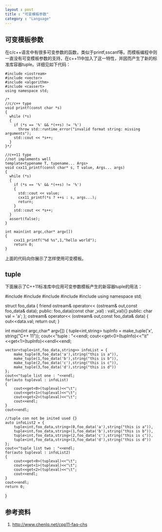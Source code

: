 ```yaml
---
layout : post
title : "可变模板参数"
category : "Language"
---
```


## 可变模板参数 ##
  在c/c++语言中有很多可变参数的函数，类似于printf,sscanf等。而模板编程中则一直没有可变模板参数的支持，在c++11中加入了这一特性，并因而产生了新的标准库容器tuple。详细见如下代码：
  
    #include <iostream>
    #include <vector>
    #include <algorithm>
    #include <cassert>
    using namespace std;

    /*
    //c/c++ type
    void printf(const char *s)
    {
      while (*s)
      {
        if (*s == '%' && *(++s) != '%')
          throw std::runtime_error("invalid format string: missing arguments");
        std::cout << *s++;
      }
    }*/
 
    //c++11 type
    //not implements well
    template<typename T, typename... Args>
    void cxx11_printf(const char* s, T value, Args... args)
    {
      while (*s)
      {
        if (*s == '%' && *(++s) != '%')
        {
          std::cout << value;
          cxx11_printf(*s ? ++s : s, args...);
          return;
        }
        std::cout << *s++;
      }
      assert(false);
    }

    int main(int argc,char* argv[])
    {	
	    cxx11_printf("%d %s",1,"hello world");
	    return 0;
    }
    
  上面的代码向你展示了怎样使用可变模板。

## tuple ##

  下面展示了C++11标准库中应用可变参数模板产生的新容器tuple的用法：
  
  #include <iostream>
  #include <algorithm>
  #include <vector>
  #include <tuple>
  #include <string>
  using namespace std;
  
  struct foo_data
  {
  	friend ostream& operator<< (ostream& out,const foo_data& data);
  public:
  	foo_data(const char _val) : val(_val){}
  public:
  	char val = 'a';
  };
  ostream& operator<< (ostream& out,const foo_data& data)
  {
  	out<<data.val;
  	return out;
  }
  
  
  int main(int argc,char* argv[])
  {
  	tuple<int,string> tupInfo = make_tuple('x', string("C++ 11"));
  	cout<<"tuple : "<<endl;
  	cout<<get<0>(tupInfo)<<"\t"<<get<1>(tupInfo)<<endl<<endl;
  	
  	vector<tuple<int,foo_data,string>> infoList = {
  		make_tuple(0,foo_data('a'),string("this is a")),
  		make_tuple(1,foo_data('b'),string("this is b")),
  		make_tuple(2,foo_data('c'),string("this is c")),
  		make_tuple(3,foo_data('d'),string("this is d"))
  	};
  	cout<<"tuple list one : "<<endl;
  	for(auto tupleval : infoList)
  	{
  		cout<<get<0>(tupleval)<<"\t";
  		cout<<get<1>(tupleval)<<"\t";
  		cout<<get<2>(tupleval)<<"\t";
  		cout<<endl;
  	}
  	cout<<endl;
  	
  	//tuple con not be inited used {}
  	auto infoList2 = {
  		tuple<int,foo_data,string>(0,foo_data('a'),string("this is a")),
  		tuple<int,foo_data,string>(1,foo_data('b'),string("this is b")),
  		tuple<int,foo_data,string>(2,foo_data('c'),string("this is c")),
  		tuple<int,foo_data,string>(3,foo_data('d'),string("this is d"))
  	};
  	cout<<"tuple list two : "<<endl;
  	for(auto tupleval : infoList2)
  	{
  		cout<<get<0>(tupleval)<<"\t";
  		cout<<get<1>(tupleval)<<"\t";
  		cout<<get<2>(tupleval)<<"\t";
  		cout<<endl;
  	}
  	cout<<endl;
  	return 0;
  }
  
## 参考资料 ##

1. http://www.chenlq.net/cpp11-faq-chs
